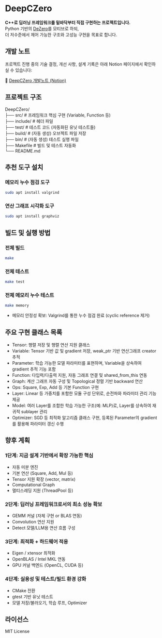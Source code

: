 # DeepCZero

**C++로 딥러닝 프레임워크를 밑바닥부터 직접 구현하는 프로젝트입니다.**  
Python 기반의 [DeZero](https://github.com/oreilly-japan/deep-learning-from-scratch-3)를 모티브로 하되,  
더 저수준에서 제어 가능한 구조와 고성능 구현을 목표로 합니다.  
  
## 개발 노트

프로젝트 진행 중의 기술 결정, 개선 사항, 설계 기록은 아래 Notion 페이지에서 확인하실 수 있습니다:

🔗 [DeepCZero 개발노트 (Notion)](https://www.notion.so/DeepCZero-1d2c4cd6527d80a69debd81ff4fb6f80)
  

## 프로젝트 구조
DeepCZero/  
├── src/  # 프레임워크 핵심 구현 (Variable, Function 등)  
├── include/  # 헤더 파일  
├── test/  # 테스트 코드 (자동화된 유닛 테스트들)  
├── build/  # (자동 생성) 오브젝트 파일 저장  
├── bin/  # (자동 생성) 테스트 실행 파일  
├── Makefile  # 빌드 및 테스트 자동화  
└── README.md   
 
## 추천 도구 설치
### 메모리 누수 점검 도구
```bash
sudo apt install valgrind
```
  
### 연산 그래프 시각화 도구
```bash
sudo apt install graphviz
```
  

## 빌드 및 실행 방법
### 전체 빌드
```bash
make
```   
### 전체 테스트
```bash
make test
```   
### 전체 메모리 누수 테스트
```bash
make memory
```   
- 메모리 안정성 확보: Valgrind를 통한 누수 점검 완료 (cyclic reference 제거)
  
## 주요 구현 클래스 목록
- Tensor: 행렬 저장 및 행렬 연산 지원 클래스
- Variable: Tensor 기반 값 및 gradient 저장, weak_ptr 기반 연산그래프 creator 추적
- Parameter: 학습 가능한 모델 파라미터를 표현하며, Variable을 상속하여 gradient 추적 기능 포함 
- Function: 다입력/다출력 지원, 자동 그래프 연결 및 shared_from_this 연동
- Graph: 계산 그래프 자동 구성 및 Topological 정렬 기반 backward 연산
- Ops: Square, Exp, Add 등 기본 Function 구현
- Layer: Linear 등 가중치를 포함한 모듈 구성 단위로, 순전파와 파라미터 관리 기능 제공
- Model: 여러 Layer를 조합한 학습 가능한 구조(예: MLP)로, Layer를 상속하여 재귀적 sublayer 관리
- Optimizer: SGD 등 최적화 알고리즘 클래스 구현, 등록된 Parameter의 gradient를 활용해 파라미터 갱신 수행

  
 ## 향후 계획
### 1단계: 지금 설계 기반에서 확장 가능한 핵심
- 자동 미분 엔진
- 기본 연산 (Square, Add, Mul 등)
- Tensor 지원 확장 (vector, matrix)
- Computational Graph
- 멀티스레딩 지원 (ThreadPool 등)  

### 2단계: 딥러닝 프레임워크로서의 최소 성능 확보
- GEMM 커널 (자체 구현 or BLAS 연동)
- Convolution 연산 지원
- Detect 모델/LLM용 연산 흐름 구성  

### 3단계: 최적화 + 하드웨어 적응
- Eigen / xtensor 최적화
- OpenBLAS / Intel MKL 연동
- GPU 커널 백엔드 (OpenCL, CUDA 등)  

### 4단계: 실용성 및 테스트/빌드 환경 강화
- CMake 전환
- gtest 기반 유닛 테스트
- 모델 저장/불러오기, 학습 루프, Optimizer  
  

## 라이선스
MIT License  
  
